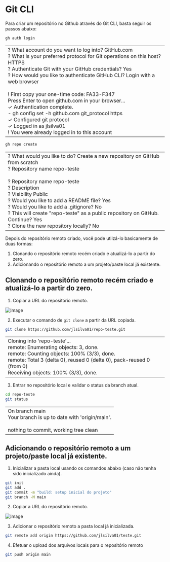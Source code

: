 # Git CLI

Para criar um repositório no Github através do Git CLI, basta seguir os passos abaixo:

```bash
gh auth login
```
<table>
  <tr>
    <td>
? What account do you want to log into? GitHub.com<br>
? What is your preferred protocol for Git operations on this host? HTTPS<br>
? Authenticate Git with your GitHub credentials? Yes<br>
? How would you like to authenticate GitHub CLI? Login with a web browser<br>
<br>
! First copy your one-time code: FA33-F347<br>
Press Enter to open github.com in your browser...<br>
✓ Authentication complete.<br>
- gh config set -h github.com git_protocol https<br>
✓ Configured git protocol<br>
✓ Logged in as jlsilva01<br>
! You were already logged in to this account<br>
    </td>
  </tr>
</table>

```bash
gh repo create
```
<table>
  <tr>
    <td>
? What would you like to do? Create a new repository on GitHub from scratch<br>
? Repository name repo-teste<br>
<br>
? Repository name repo-teste<br>
? Description<br>
? Visibility Public<br>
? Would you like to add a README file? Yes<br>
? Would you like to add a .gitignore? No<br>
? This will create "repo-teste" as a public repository on GitHub. Continue? Yes<br>
? Clone the new repository locally? No<br>
    </td>
  </tr>
</table>

Depois do repositório remoto criado, você pode utilzá-lo basicamente de duas formas:

1. Clonando o repositório remoto recém criado e atualizá-lo a partir do zero.
2. Adicionando o repositório remoto a um projeto/paste local já existente.

## Clonando o repositório remoto recém criado e atualizá-lo a partir do zero.

1. Copiar a URL do repositório remoto.

![image](https://github.com/user-attachments/assets/043f27a2-2fc3-4597-88b2-69f71e3a2e6a)

2. Executar o comando de `git clone` a partir da URL copiada.

```bash
git clone https://github.com/jlsilva01/repo-teste.git
```
<table>
  <tr>
    <td>
Cloning into 'repo-teste'...<br>
remote: Enumerating objects: 3, done.<br>
remote: Counting objects: 100% (3/3), done.<br>
remote: Total 3 (delta 0), reused 0 (delta 0), pack-reused 0 (from 0)<br>
Receiving objects: 100% (3/3), done.<br>
    </td>
  </tr>
</table>

3. Entrar no repositório local e validar o status da branch atual.

```bash
cd repo-teste
git status
```
<table>
  <tr>
    <td>
On branch main<br>
Your branch is up to date with 'origin/main'.<br>
<br>
nothing to commit, working tree clean<br>
    </td>
  </tr>
</table>

## Adicionando o repositório remoto a um projeto/paste local já existente.

1. Inicializar a pasta local usando os comandos abaixo (caso não tenha sido inicializado ainda).

```bash
git init
git add .
git commit -m "build: setup inicial do projeto"
git branch -M main
```
2. Copiar a URL do repositório remoto.

![image](https://github.com/user-attachments/assets/043f27a2-2fc3-4597-88b2-69f71e3a2e6a)

3. Adicionar o repositório remoto a pasta local já inicializada.

```bash
git remote add origin https://github.com/jlsilva01/teste.git
```

4. Efetuar o upload dos arquivos locais para o repositório remoto

```bash
git push origin main
```
